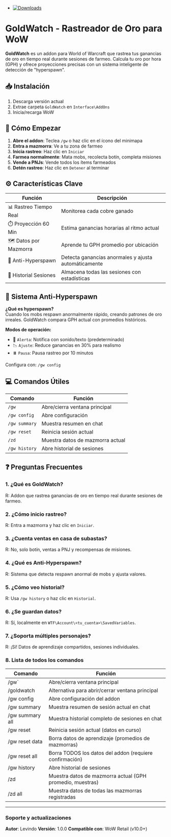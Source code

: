 + [![Downloads](https://cf.way2muchnoise.eu/full_goldwatch-gw_downloads.svg)](https://www.curseforge.com/wow/addons/goldwatch-gw)


# GoldWatch - Rastreador de Oro para WoW

**GoldWatch** es un addon para World of Warcraft que rastrea tus ganancias de oro en tiempo real durante sesiones de farmeo. Calcula tu oro por hora (GPH) y ofrece proyecciones precisas con un sistema inteligente de detección de "hyperspawn".

## 📥 Instalación
1. Descarga versión actual
2. Extrae carpeta `GoldWatch` en `Interface\AddOns`
3. Inicia/recarga WoW

## 🚀 Cómo Empezar
1. **Abre el addon**: Teclea `/gw` o haz clic en el ícono del minimapa
2. **Entra a mazmorra**: Ve a tu zona de farmeo
3. **Inicia rastreo**: Haz clic en `Iniciar`
4. **Farmea normalmente**: Mata mobs, recolecta botín, completa misiones
5. **Vende a PNJs**: Vende todos los ítems farmeados
6. **Detén rastreo**: Haz clic en `Detener` al terminar

## ⚙️ Características Clave
| Función | Descripción |
|---------|-----------|
| 📊 Rastreo Tiempo Real | Monitorea cada cobre ganado |
| ⏱️ Proyección 60 Min | Estima ganancias horarias al ritmo actual |
| 🗺️ Datos por Mazmorra | Aprende tu GPH promedio por ubicación |
| 🚨 Anti-Hyperspawn | Detecta ganancias anormales y ajusta automáticamente |
| 📜 Historial Sesiones | Almacena todas las sesiones con estadísticas |

## 🚨 Sistema Anti-Hyperspawn
**¿Qué es hyperspawn?**  
Cuando los mobs respawn anormalmente rápido, creando patrones de oro irreales. GoldWatch compara GPH actual con promedios históricos.

**Modos de operación:**
- 🔔 `Alerta`: Notifica con sonido/texto (predeterminado)
- 📉 `Ajuste`: Reduce ganancias en 30% para realismo
- ⏸️ `Pausa`: Pausa rastreo por 10 minutos

Configura con: `/gw config`

## 💻 Comandos Útiles
| Comando | Función |
|---------|--------|
| `/gw` | Abre/cierra ventana principal |
| `/gw config` | Abre configuración |
| `/gw summary` | Muestra resumen en chat |
| `/gw reset` | Reinicia sesión actual |
| `/zd` | Muestra datos de mazmorra actual |
| `/gw history` | Abre historial de sesiones |

## ❓ Preguntas Frecuentes

### 1. ¿Qué es GoldWatch?
R: Addon que rastrea ganancias de oro en tiempo real durante sesiones de farmeo.

### 2. ¿Cómo inicio rastreo?
R: Entra a mazmorra y haz clic en `Iniciar`.

### 3. ¿Cuenta ventas en casa de subastas?
R: No, solo botín, ventas a PNJ y recompensas de misiones.

### 4. ¿Qué es Anti-Hyperspawn?
R: Sistema que detecta respawn anormal de mobs y ajusta valores.

### 5. ¿Cómo veo historial?
R: Usa `/gw history` o haz clic en `Historial`.

### 6. ¿Se guardan datos?
R: Sí, localmente en `WTF\Account\<tu_cuenta>\SavedVariables`.

### 7. ¿Soporta múltiples personajes?
R: ¡Sí! Datos de aprendizaje compartidos, sesiones individuales.

### 8. Lista de todos los comandos
| Comando | Función |
|---------|--------|
| /gw` | Abre/cierra ventana principal |
| /goldwatch | Alternativa para abrir/cerrar ventana principal |
| /gw config | Abre configuración del addon |
| /gw summary | Muestra resumen de sesión actual en chat |
| /gw summary all | Muestra historial completo de sesiones en chat |
| /gw reset | Reinicia sesión actual (datos en curso) |
| /gw reset data | Borra datos de aprendizaje (promedios de mazmorras) |
| /gw reset all | Borra TODOS los datos del addon (requiere confirmación) |
| /gw history | Abre historial de sesiones |
| /zd | Muestra datos de mazmorra actual (GPH promedio, muestras) |
| /zd all | Muestra datos de todas las mazmorras registradas |

---

### Soporte y actualizaciones
**Autor**: Levindo
**Versión**: 1.0.0
**Compatible con**: WoW Retail (v10.0+)

